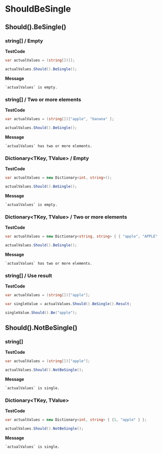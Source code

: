 ﻿# ShouldBeSingle

## Should().BeSingle()

### string[] / Empty

**TestCode**

```csharp
var actualValues = (string[])[];

actualValues.Should().BeSingle();
```

**Message**

```
`actualValues` is empty.
```

### string[] / Two or more elements

**TestCode**

```csharp
var actualValues = (string[])["apple", "banana" ];

actualValues.Should().BeSingle();
```

**Message**

```
`actualValues` has two or more elements.
```

### Dictionary<TKey, TValue> / Empty

**TestCode**

```csharp
var actualValues = new Dictionary<int, string>();

actualValues.Should().BeSingle();
```

**Message**

```
`actualValues` is empty.
```

### Dictionary<TKey, TValue> / Two or more elements

**TestCode**

```csharp
var actualValues = new Dictionary<string, string> { { "apple", "APPLE" }, { "banana", "BANANA" } };

actualValues.Should().BeSingle();
```

**Message**

```
`actualValues` has two or more elements.
```

### string[] / Use result

**TestCode**

```csharp
var actualValues = (string[])["apple"];

var singleValue = actualValues.Should().BeSingle().Result;

singleValue.Should().Be("apple");
```

## Should().NotBeSingle()

### string[]

**TestCode**

```csharp
var actualValues = (string[])["apple"];

actualValues.Should().NotBeSingle();
```

**Message**

```
`actualValues` is single.
```

### Dictionary<TKey, TValue>

**TestCode**

```csharp
var actualValues = new Dictionary<int, string> { {1, "apple" } };

actualValues.Should().NotBeSingle();
```

**Message**

```
`actualValues` is single.
```

